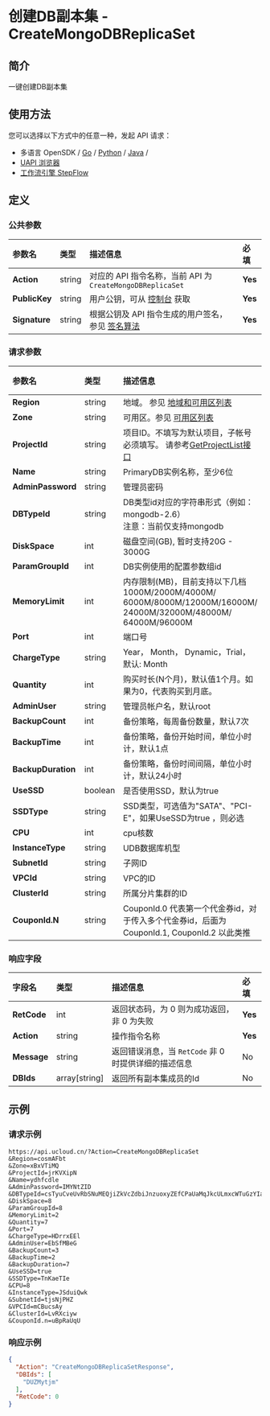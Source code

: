# 创建DB副本集 - CreateMongoDBReplicaSet

## 简介

一键创建DB副本集






## 使用方法

您可以选择以下方式中的任意一种，发起 API 请求：
- 多语言 OpenSDK / [Go](https://github.com/ucloud/ucloud-sdk-go) / [Python](https://github.com/ucloud/ucloud-sdk-python3) / [Java](https://github.com/ucloud/ucloud-sdk-java) /
- [UAPI 浏览器](https://console.ucloud.cn/uapi/detail?id=CreateMongoDBReplicaSet)
- [工作流引擎 StepFlow](https://console.ucloud.cn/stepflow/manage/)


## 定义

### 公共参数

| 参数名 | 类型 | 描述信息 | 必填 |
|:---|:---|:---|:---|
| **Action**     | string  | 对应的 API 指令名称，当前 API 为 `CreateMongoDBReplicaSet`                        | **Yes** |
| **PublicKey**  | string  | 用户公钥，可从 [控制台](https://console.ucloud.cn/uapi/apikey) 获取                                             | **Yes** |
| **Signature**  | string  | 根据公钥及 API 指令生成的用户签名，参见 [签名算法](api/summary/signature.md)  | **Yes** |

### 请求参数

| 参数名 | 类型 | 描述信息 | 必填 |
|:---|:---|:---|:---|
| **Region** | string | 地域。 参见 [地域和可用区列表](api/summary/regionlist) |**Yes**|
| **Zone** | string | 可用区。参见 [可用区列表](api/summary/regionlist) |**Yes**|
| **ProjectId** | string | 项目ID。不填写为默认项目，子帐号必须填写。 请参考[GetProjectList接口](api/summary/get_project_list) |No|
| **Name** | string | PrimaryDB实例名称，至少6位 |**Yes**|
| **AdminPassword** | string | 管理员密码 |**Yes**|
| **DBTypeId** | string | DB类型id对应的字符串形式（例如：mongodb-2.6）<br />注意：当前仅支持mongodb |**Yes**|
| **DiskSpace** | int | 磁盘空间(GB), 暂时支持20G - 3000G |**Yes**|
| **ParamGroupId** | int | DB实例使用的配置参数组id |**Yes**|
| **MemoryLimit** | int | 内存限制(MB)，目前支持以下几档 1000M/2000M/4000M/ 6000M/8000M/12000M/16000M/ 24000M/32000M/48000M/ 64000M/96000M |**Yes**|
| **Port** | int | 端口号 |**Yes**|
| **ChargeType** | string | Year， Month， Dynamic，Trial，默认: Month |No|
| **Quantity** | int | 购买时长(N个月)，默认值1个月。如果为0，代表购买到月底。 |No|
| **AdminUser** | string | 管理员帐户名，默认root |No|
| **BackupCount** | int | 备份策略，每周备份数量，默认7次 |No|
| **BackupTime** | int | 备份策略，备份开始时间，单位小时计，默认1点 |No|
| **BackupDuration** | int | 备份策略，备份时间间隔，单位小时计，默认24小时 |No|
| **UseSSD** | boolean | 是否使用SSD，默认为true |No|
| **SSDType** | string | SSD类型，可选值为"SATA"、"PCI-E"，如果UseSSD为true ，则必选 |No|
| **CPU** | int | cpu核数 |No|
| **InstanceType** | string | UDB数据库机型 |No|
| **SubnetId** | string | 子网ID |No|
| **VPCId** | string | VPC的ID |No|
| **ClusterId** | string | 所属分片集群的ID |No|
| **CouponId.N** | string | CouponId.0 代表第一个代金券id，对于传入多个代金券id，后面为 CouponId.1, CouponId.2 以此类推 |No|

### 响应字段

| 字段名 | 类型 | 描述信息 | 必填 |
|:---|:---|:---|:---|
| **RetCode** | int | 返回状态码，为 0 则为成功返回，非 0 为失败 |**Yes**|
| **Action** | string | 操作指令名称 |**Yes**|
| **Message** | string | 返回错误消息，当 `RetCode` 非 0 时提供详细的描述信息 |No|
| **DBIds** | array[string] | 返回所有副本集成员的Id |No|




## 示例

### 请求示例
    
```
https://api.ucloud.cn/?Action=CreateMongoDBReplicaSet
&Region=cosmAFbt
&Zone=xBxVTiMQ
&ProjectId=jrKVXipN
&Name=ydhfcdle
&AdminPassword=IMYNtZID
&DBTypeId=csTyuCveUvRbSNuMEQjiZkVcZdbiJnzuoxyZEfCPaUaMqJkcULmxcWTuGzYIaJdNtyPyfTifdEQIWGFGALkrDbHvVVAiRmdqHvtMBSsnnFRRLSOnMoAKdzSaBPxbEKrwVPZHMtivhOKqIPdMYnnbZklWtPCuHzGdwkfoPQFNAgEzLdxQieISIPOlTBdJYUfLGvCjtzICKdUaSlstsdQMvHluipqJscHJfpzqQBLYJSclSxXLtpxoiDYEjZdGmjeBsVpxcNIKIsRAHLLVLAtzGdsKbmyZphqiTHhjAHvtcmtccHYmqdeYMNLRMingKSPGgEFpqVmkvOrwAngbxiOwCDkgOVstLPwptFuYUfSzopDWOhupQAWKZDVEsADvdcBQTUXzrclMdoQhFusTDPWxmyGfWuwfzlNDgMhGaNWZkNKJQFRiDQgueKwnOvlzKfRuXGserAzG
&DiskSpace=8
&ParamGroupId=8
&MemoryLimit=2
&Quantity=7
&Port=7
&ChargeType=HDrrxEEl
&AdminUser=EbSfMBeG
&BackupCount=3
&BackupTime=2
&BackupDuration=7
&UseSSD=true
&SSDType=TnKaeTIe
&CPU=8
&InstanceType=JSduiQwk
&SubnetId=tjsNjPHZ
&VPCId=mCBucsAy
&ClusterId=LvRXciyw
&CouponId.n=uBpRaUqU
```

### 响应示例
    
```json
{
  "Action": "CreateMongoDBReplicaSetResponse",
  "DBIds": [
    "DUZMytjm"
  ],
  "RetCode": 0
}
```






